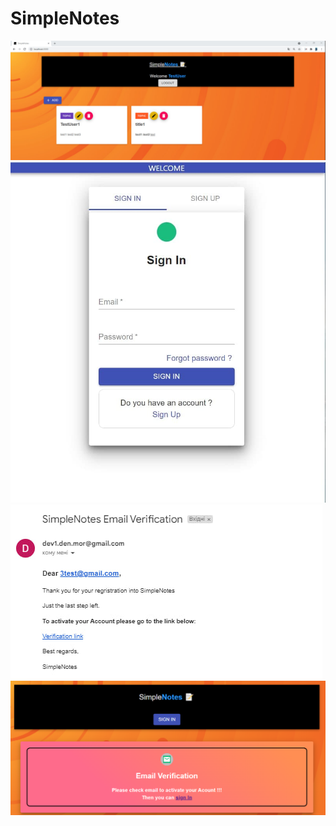 # SimpleNotes
 
<p>
  <img src="view.jpg">
  <br/>
  <img src="auth.jpg">
  <br/>
  <img src="verification_email.jpg">
  <br/>
  <img src="verification_view.png">
</p>
